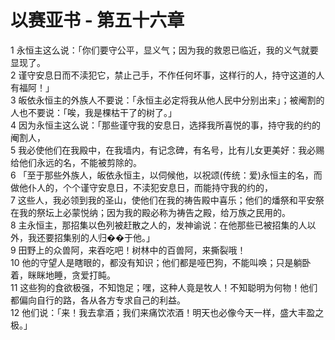 # 以赛亚书 - 第五十六章
  
 1 永恒主这么说：「你们要守公平，显义气；因为我的救恩已临近，我的义气就要显现了。  
 2 谨守安息日而不渎犯它，禁止己手，不作任何坏事，这样行的人，持守这道的人有福阿！」  
 3 皈依永恒主的外族人不要说：「永恒主必定将我从他人民中分别出来」；被阉割的人也不要说：「唉，我是棵枯干了的树了。」  
 4 因为永恒主这么说：「那些谨守我的安息日，选择我所喜悦的事，持守我的约的阉割人，  
 5 我必使他们在我殿中，在我墙内，有记念碑，有名号，比有儿女更美好：我必赐给他们永远的名，不能被剪除的。  
 6 「至于那些外族人，皈依永恒主，以伺候他，以祝颂(传统：爱)永恒主的名，而做他仆人的，个个谨守安息日，不渎犯安息日，而能持守我的约的，  
 7 这些人，我必领到我的圣山，使他们在我的祷告殿中喜乐；他们的燔祭和平安祭在我的祭坛上必蒙悦纳；因为我的殿必称为祷告之殿，给万族之民用的。  
 8 主永恒主，那招集以色列被赶散之人的，发神谕说：在他那些已被招集的人以外，我还要招集别的人归��于他。」  
 9 田野上的众兽阿，来吞吃吧！树林中的百兽阿，来撕裂哦！  
 10 他的守望人是瞎眼的，都没有知识；他们都是哑巴狗，不能叫唤；只是躺卧着，眯眯地睡，贪爱打盹。  
 11 这些狗的食欲极强，不知饱足；嘿，这种人竟是牧人！不知聪明为何物！他们都偏向自行的路，各从各方专求自己的利益。  
 12 他们说：「来！我去拿酒；我们来痛饮浓酒！明天也必像今天一样，盛大丰盈之极。」